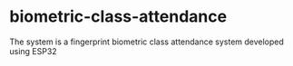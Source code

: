 # biometric-class-attendance
The system is a fingerprint biometric class attendance system developed using ESP32
